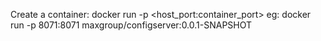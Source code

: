 Create a container: docker run -p <host_port:container_port> <image-name>
  eg: docker run -p 8071:8071 maxgroup/configserver:0.0.1-SNAPSHOT
